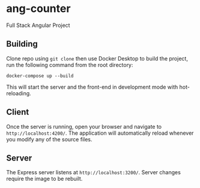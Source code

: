 # ang-counter
Full Stack Angular Project

## Building

Clone repo using `git clone` then use Docker Desktop to build the project, run the following command from the root directory:

```docker
docker-compose up --build
```

This will start the server and the front-end in development mode with hot-reloading.

## Client

Once the server is running, open your browser and navigate to `http://localhost:4200/`. The application will automatically reload whenever you modify any of the source files.

## Server

The Express server listens at `http://localhost:3200/`. Server changes require the image to be rebuilt.

